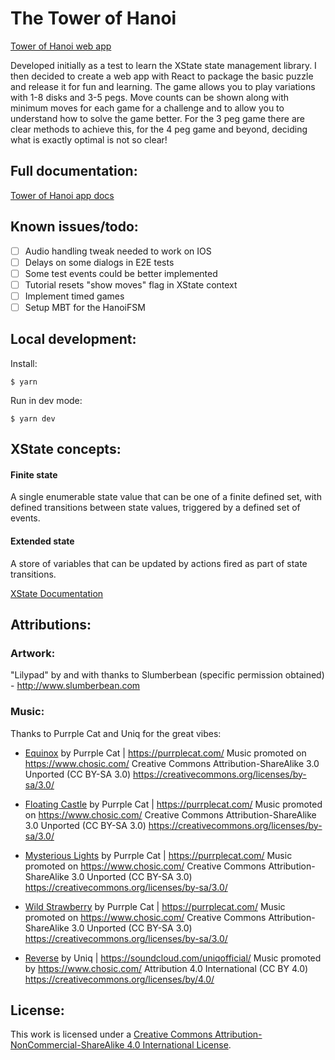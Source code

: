 
# The Tower of Hanoi
[Tower of Hanoi web app](https://towerofhanoi.app)

Developed initially as a test to learn the XState state management library. I then decided to create a web app with React to package the basic puzzle and release it for fun and learning. The game allows you to play variations with 1-8 disks and 3-5 pegs. Move counts can be shown along with minimum moves for each game for a challenge and to allow you to understand how to solve the game better. For the 3 peg game there are clear methods to achieve this, for the 4 peg game and beyond, deciding what is exactly optimal is not so clear!


## Full documentation:
[Tower of Hanoi app docs](https://docs.towerofhanoi.app)


## Known issues/todo:
- [ ] Audio handling tweak needed to work on IOS
- [ ] Delays on some dialogs in E2E tests
- [ ] Some test events could be better implemented
- [ ] Tutorial resets "show moves" flag in XState context
- [ ] Implement timed games
- [ ] Setup MBT for the HanoiFSM

## Local development:

Install:
```
$ yarn
```

Run in dev mode:
```
$ yarn dev
```

## XState concepts:
#### Finite state
A single enumerable state value that can be one of a finite defined set, with defined transitions between state values, triggered by a defined set of events.

#### Extended state
A store of variables that can be updated by actions fired as part of state transitions. 

[XState Documentation](https://xstate.js.org/docs/)


## Attributions:

### Artwork:

"Lilypad" by and with thanks to Slumberbean (specific permission obtained) - http://www.slumberbean.com

### Music:

Thanks to Purrple Cat and Uniq for the great vibes:

- [Equinox](https://purrplecat.com/) by Purrple Cat | https://purrplecat.com/
Music promoted on https://www.chosic.com/
Creative Commons Attribution-ShareAlike 3.0 Unported (CC BY-SA 3.0)
https://creativecommons.org/licenses/by-sa/3.0/

- [Floating Castle](https://purrplecat.com/) by Purrple Cat | https://purrplecat.com/
Music promoted on https://www.chosic.com/
Creative Commons Attribution-ShareAlike 3.0 Unported (CC BY-SA 3.0)
https://creativecommons.org/licenses/by-sa/3.0/

- [Mysterious Lights](https://purrplecat.com/) by Purrple Cat | https://purrplecat.com/
Music promoted on https://www.chosic.com/
Creative Commons Attribution-ShareAlike 3.0 Unported (CC BY-SA 3.0)
https://creativecommons.org/licenses/by-sa/3.0/

- [Wild Strawberry](https://purrplecat.com/) by Purrple Cat | https://purrplecat.com/
Music promoted on https://www.chosic.com/
Creative Commons Attribution-ShareAlike 3.0 Unported (CC BY-SA 3.0)
https://creativecommons.org/licenses/by-sa/3.0/

- [Reverse](https://soundcloud.com/uniqofficial/) by Uniq | https://soundcloud.com/uniqofficial/
Music promoted by https://www.chosic.com/
Attribution 4.0 International (CC BY 4.0)
https://creativecommons.org/licenses/by/4.0/


## License:

This work is licensed under a <a rel="license" href="http://creativecommons.org/licenses/by-nc-sa/4.0/">Creative Commons Attribution-NonCommercial-ShareAlike 4.0 International License</a>.

